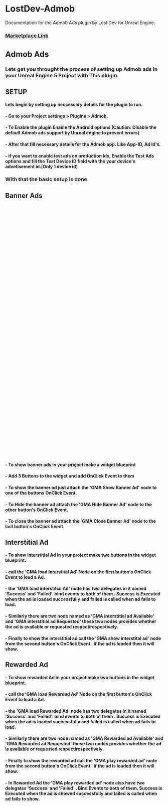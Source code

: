 # LostDev-Admob
Documentation for the Admob Ads plugin by Lost Dev for Unreal Engine.
<a href="com.epicgames.launcher://ue/marketplace/product/0f62fb48fedd4f02abcf0f3053f208b9"><h3 color="Blue">Marketplace Link<h3></a>
<h2>Admob Ads</h2>
<h3>Lets get you throught the process of setting up Admob ads in your Unreal Engine 5 Project with This plugin.</h3>

<h2>SETUP</h2>

<h4>Lets begin by setting up neccessary details for the plugin to run.</h4>
<h4> - Go to your Project settings > Plugins > Admob.</h4>
<h4> - To Enable the plugin Enable the Android options (Caution: Disable the default Admob ads support by Unreal engine to prevent errors)</h4>
<h4> - After that fill necessary details for the Admob app. Like App-ID, Ad Id's.</h4>
<h4> - if you want to enable test ads on production Ids, Enable the Test Ads options and fill the Test Device ID field with the your device's advetisement id.(Only 1 device id)</h4>
<h3>With that the basic setup is done.</h2>

<h2>Banner Ads</h2>
<img scr="https://github.com/Lost-Unknown/LostDev-Admob/edit/main/Gallery/Banner.jpg" height="800" widht="450">
<h4> - To show banner ads in your project make a widget blueprint</h4>
<h4> - Add 3 Buttons to the widget and add OnClick Event to them</h4>
<h4> - To show the banner ad just attach the 'GMA Show Banner Ad' node to one of the buttons OnClick Event.</h4>
<h4> - To Hide the banner ad attach the 'GMA Hide Banner Ad' node to the other button's OnClick Event.</h4>
<h4> - To close the banner ad attach the 'GMA Close Banner Ad' node to the last button's OnClick Event.</h4>

<h2>Interstitial Ad</h2>

<h4> - To show interstitial Ad in your project make two buttons in the widget blueprint.</h4>
<h4> - call the 'GMA load Interstital Ad' Node on the first button's OnClick Event to load a Ad.</h4>
<h4> - the 'GMA load interstitial Ad' node has two delegates in it named 'Success' and 'Failed'. bind events to both of them . Success is Executed when the ad is loaded successfully and failed is called when ad fails to load.</h4>
<h4> - Similarly there are two node named as 'GMA interstitial ad Available' and 'GMA interstitial ad Requested' these two nodes provides whether the ad is available or requested respectirespectively.</h4>
<h4> - Finally to show the interstitial ad call the 'GMA show interstital ad' node from the second button's OnClick Event . if the ad is loaded then it will show.</h4>

<h2>Rewarded Ad</h2>

<h4> - To show rewarded Ad in your project make two buttons in the widget blueprint.</h4>
<h4> - call the 'GMA load Rewarded Ad' Node on the first button's OnClick Event to load a Ad.</h4>
<h4> - the 'GMA load Rewarded Ad' node has two delegates in it named 'Success' and 'Failed'. bind events to both of them . Success is Executed when the ad is loaded successfully and failed is called when ad fails to load.</h4>
<h4> - Similarly there are two node named as 'GMA Rewarded ad Available' and 'GMA Rewarded ad Requested' these two nodes provides whether the ad is available or requested respectirespectively.</h4>
<h4> - Finally to show the rewarded ad call the 'GMA play rewarded ad' node from the second button's OnClick Event . if the ad is loaded then it will show.</h4>
<h4> - In Rewarded Ad the 'GMA play rewarded ad' node also have two delegates 'Success' and 'Failed' . Bind Events to both of them.  Success is Executed when the ad is showed successfully and failed is called when ad fails to show. </h4>
